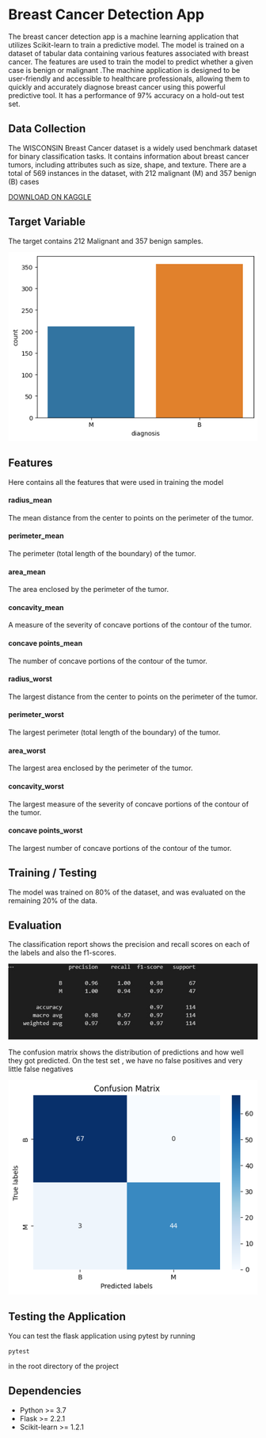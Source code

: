 # Breast Cancer Detection App

The breast cancer detection app is a machine learning application that utilizes Scikit-learn to train a predictive model. The model is trained on a dataset of tabular data containing various features associated with breast cancer. The features are used to train the model to predict whether a given case is benign or malignant .The machine  application is designed to be user-friendly and accessible to healthcare professionals, allowing them to quickly and accurately diagnose breast cancer using this powerful predictive tool. It has a performance of  97% accuracy on a hold-out test set.


## Data Collection 
The  WISCONSIN Breast Cancer dataset is a widely used benchmark dataset for binary classification tasks. It contains information about breast cancer tumors, including attributes such as size, shape, and texture. There are a total of 569 instances in the dataset, with 212 malignant (M) and 357 benign (B) cases

[DOWNLOAD ON KAGGLE](https://www.kaggle.com/datasets/uciml/breast-cancer-wisconsin-data)

## Target Variable
The target contains 212 Malignant and 357 benign samples.

![Bar Plot](images/distribution.png)

## Features
Here contains all the features that were used in training the model

#### radius_mean 
The mean distance from the center to points on the perimeter of the tumor.

#### perimeter_mean 
The perimeter (total length of the boundary) of the tumor.

#### area_mean 
The area enclosed by the perimeter of the tumor.

#### concavity_mean 
A measure of the severity of concave portions of the contour of the tumor.

#### concave points_mean 
The number of concave portions of the contour of the tumor.

#### radius_worst 
The largest distance from the center to points on the perimeter of the tumor.

#### perimeter_worst 
The largest perimeter (total length of the boundary) of the tumor.

#### area_worst 
The largest area enclosed by the perimeter of the tumor.

#### concavity_worst 
The largest measure of the severity of concave portions of the contour of the tumor.

#### concave points_worst 
The largest number of concave portions of the contour of the tumor.


## Training / Testing
The model was trained on 80% of the dataset, and was evaluated on the remaining 20% of the data.

## Evaluation 
The classification report shows the precision and recall scores on each of the labels and also  the f1-scores.

![Classification Report](images\report.jpg)


The confusion matrix shows the distribution of predictions and how well they got predicted. On the test set , we have no false positives and very little false negatives

![Confusion Matrix](images/confusion_matrix.png)

## Testing the Application
You can test the flask application using pytest by running 
```console
pytest
```
in the root directory of the project

## Dependencies
* Python >= 3.7
* Flask >= 2.2.1
* Scikit-learn >= 1.2.1